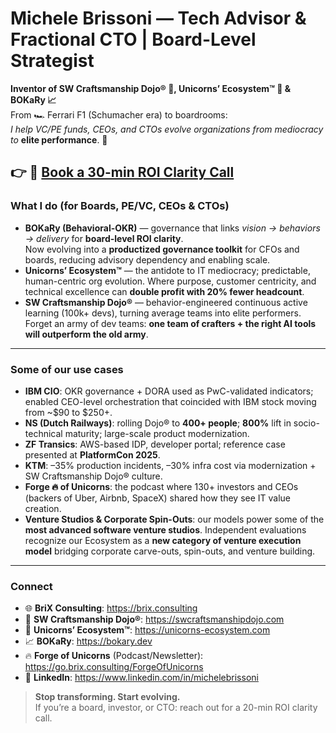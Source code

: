 # Michele Brissoni — Tech Advisor & Fractional CTO | Board-Level Strategist  

**Inventor of SW Craftsmanship Dojo® 🥋, Unicorns’ Ecosystem™ 🦄 & BOKaRy 📈**  
From 🏎️ Ferrari F1 (Schumacher era) to boardrooms:  
_I help VC/PE funds, CEOs, and CTOs evolve organizations from mediocracy to_ **elite performance**. 🥇  

👉 📅 [Book a 30-min ROI Clarity Call](https://calendar.app.google/PcALgpkXUP63dwaE8)  
---

### What I do (for Boards, PE/VC, CEOs & CTOs)
- **BOKaRy (Behavioral-OKR)** — governance that links *vision → behaviors → delivery* for **board-level ROI clarity**.  
  Now evolving into a **productized governance toolkit** for CFOs and boards, reducing advisory dependency and enabling scale.  
- **Unicorns’ Ecosystem™** — the antidote to IT mediocracy; predictable, human-centric org evolution. Where purpose, customer centricity, and technical excellence can **double profit with 20% fewer headcount**.  
- **SW Craftsmanship Dojo®** — behavior-engineered continuous active learning (100k+ devs), turning average teams into elite performers.  
  Forget an army of dev teams: **one team of crafters + the right AI tools will outperform the old army**.  

---

### Some of our use cases
- **IBM CIO**: OKR governance + DORA used as PwC-validated indicators; enabled CEO-level orchestration that coincided with IBM stock moving from ~$90 to $250+.  
- **NS (Dutch Railways)**: rolling Dojo® to **400+ people**; **800%** lift in socio-technical maturity; large-scale product modernization.  
- **ZF Transics**: AWS-based IDP, developer portal; reference case presented at **PlatformCon 2025**.  
- **KTM**: –35% production incidents, –30% infra cost via modernization + SW Craftsmanship Dojo® culture.  
- **Forge 🔥 of Unicorns**: the podcast where 130+ investors and CEOs (backers of Uber, Airbnb, SpaceX) shared how they see IT value creation.  
- **Venture Studios & Corporate Spin-Outs**: our models power some of the **most advanced software venture studios**. Independent evaluations recognize our Ecosystem as a **new category of venture execution model** bridging corporate carve-outs, spin-outs, and venture building.  

---

### Connect
- 🌐 **BriX Consulting**: https://brix.consulting  
- 🥋 **SW Craftsmanship Dojo®**: https://swcraftsmanshipdojo.com  
- 🦄 **Unicorns’ Ecosystem™**: https://unicorns-ecosystem.com  
- 📈 **BOKaRy**: https://bokary.dev  
- 🔥 **Forge of Unicorns** (Podcast/Newsletter): https://go.brix.consulting/ForgeOfUnicorns  
- 💼 **LinkedIn**: https://www.linkedin.com/in/michelebrissoni  

> **Stop transforming. Start evolving.**  
> If you’re a board, investor, or CTO: reach out for a 20-min ROI clarity call.
